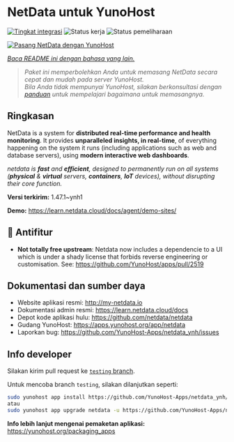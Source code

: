 <!--
N.B.: README ini dibuat secara otomatis oleh <https://github.com/YunoHost/apps/tree/master/tools/readme_generator>
Ini TIDAK boleh diedit dengan tangan.
-->

# NetData untuk YunoHost

[![Tingkat integrasi](https://dash.yunohost.org/integration/netdata.svg)](https://ci-apps.yunohost.org/ci/apps/netdata/) ![Status kerja](https://ci-apps.yunohost.org/ci/badges/netdata.status.svg) ![Status pemeliharaan](https://ci-apps.yunohost.org/ci/badges/netdata.maintain.svg)

[![Pasang NetData dengan YunoHost](https://install-app.yunohost.org/install-with-yunohost.svg)](https://install-app.yunohost.org/?app=netdata)

*[Baca README ini dengan bahasa yang lain.](./ALL_README.md)*

> *Paket ini memperbolehkan Anda untuk memasang NetData secara cepat dan mudah pada server YunoHost.*  
> *Bila Anda tidak mempunyai YunoHost, silakan berkonsultasi dengan [panduan](https://yunohost.org/install) untuk mempelajari bagaimana untuk memasangnya.*

## Ringkasan

NetData is a system for **distributed real-time performance and health monitoring**.
It provides **unparalleled insights, in real-time**, of everything happening on the
system it runs (including applications such as web and database servers), using
**modern interactive web dashboards**.

_netdata is **fast** and **efficient**, designed to permanently run on all systems
(**physical** & **virtual** servers, **containers**, **IoT** devices), without
disrupting their core function._


**Versi terkirim:** 1.47.1~ynh1

**Demo:** <https://learn.netdata.cloud/docs/agent/demo-sites/>
## :red_circle: Antifitur

- **Not totally free upstream**: Netdata now includes a dependencie to a UI which is under a shady license that forbids reverse engineering or customisation. See: https://github.com/YunoHost/apps/pull/2519

## Dokumentasi dan sumber daya

- Website aplikasi resmi: <http://my-netdata.io>
- Dokumentasi admin resmi: <https://learn.netdata.cloud/docs>
- Depot kode aplikasi hulu: <https://github.com/netdata/netdata>
- Gudang YunoHost: <https://apps.yunohost.org/app/netdata>
- Laporkan bug: <https://github.com/YunoHost-Apps/netdata_ynh/issues>

## Info developer

Silakan kirim pull request ke [`testing` branch](https://github.com/YunoHost-Apps/netdata_ynh/tree/testing).

Untuk mencoba branch `testing`, silakan dilanjutkan seperti:

```bash
sudo yunohost app install https://github.com/YunoHost-Apps/netdata_ynh/tree/testing --debug
atau
sudo yunohost app upgrade netdata -u https://github.com/YunoHost-Apps/netdata_ynh/tree/testing --debug
```

**Info lebih lanjut mengenai pemaketan aplikasi:** <https://yunohost.org/packaging_apps>
